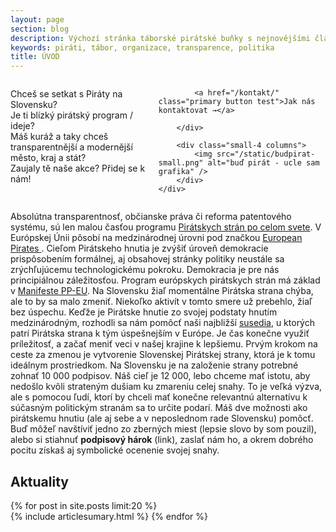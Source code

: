 ```yaml
---
layout: page
section: blog
description: Výchozí stránka táborské pirátské buňky s nejnovějšími články a základním rozcestníkem.
keywords: piráti, tábor, organizace, transparence, politika
title: ÚVOD
---
```

<section class="hero alert-box secondary">
	<div class="row">
		<div class="small-8 columns">
			<p>
				Chceš se setkat s Piráty na Slovensku?<br/>
				Je ti blízký pirátský program / ideje?<br/>
				Máš kuráž a taky chceš transparentnější a modernější město, kraj a stát?<br/>
				Zaujaly tě naše akce? Přidej se k nám!
			</p>

			<a href="/kontakt/" class="primary button test">Jak nás kontaktovat →</a>

		</div>

		<div class="small-4 columns">
			<img src="/static/budpirat-small.png" alt="buď pirát - ucle sam grafika" />
		</div>
	</div>
</section>

Absolútna transparentnosť, občianske práva či reforma patentového systému, sú len malou časťou programu <a href="http://www.pp-international.net/">Pirátskych strán po celom svete</a>. V Európskej Únii pôsobí na medzinárodnej úrovni pod značkou <a href="http://ppeu.net">European Pirates </a>. Cieľom Pirátskeho hnutia je zvýšiť úroveň demokracie prispôsobením formálnej, aj obsahovej stránky politiky neustále sa zrýchľujúcemu technologickému pokroku. Demokracia je pre nás principiálnou záležitosťou. Program európskych pirátskych strán má základ v <a href="https://docs.google.com/document/d/10DiyWZw45iT6GnqwLqe7b_hUf6Xt3Af1tGmg_Tato8c/edit">Manifeste PP-EU</a>. 
Na Slovensku žiaľ momentálne Pirátska strana chýba, ale to by sa malo zmeniť. Niekoľko aktivít v tomto smere už prebehlo, žiaľ bez úspechu. Keďže je Pirátske hnutie zo svojej podstaty hnutím medzinárodným, rozhodli sa nám pomôcť naši najbližší <a href="http://pirati.cz/zo">susedia</a>, u ktorých patrí Pirátska strana k tým úspešnejším v Európe. Je čas konečne využiť príležitosť, a začať meniť veci v našej krajine k lepšiemu. Prvým krokom na ceste za zmenou je  vytvorenie Slovenskej Pirátskej strany, ktorá je k tomu ideálnym prostriedkom.
Na Slovensku je na založenie strany potrebné zohnať 10 000 podpisov. Náš cieľ je 12 000, lebo chceme mať istotu, aby nedošlo kvôli strateným dušiam ku zmareniu celej snahy. To je veľká výzva, ale s pomocou ľudí, ktorí by chceli mať konečne relevantnú alternatívu k súčasným politickým stranám sa to určite podarí. Máš dve možnosti ako pirátskemu hnutiu (ale aj sebe a v neposlednom rade Slovensku) pomôcť. Buď môžeľ navštíviť jedno zo zberných miest (lepsie slovo by som pouzil), alebo si stiahnuť **podpisový hárok** (link), zaslať nám ho, a okrem dobrého pocitu získaš aj symbolické ocenenie svojej snahy.

## Aktuality <i class="fa fa-newspaper-o"></i>

{% for post in site.posts limit:20 %}  
{% include articlesumary.html %}
{% endfor %}